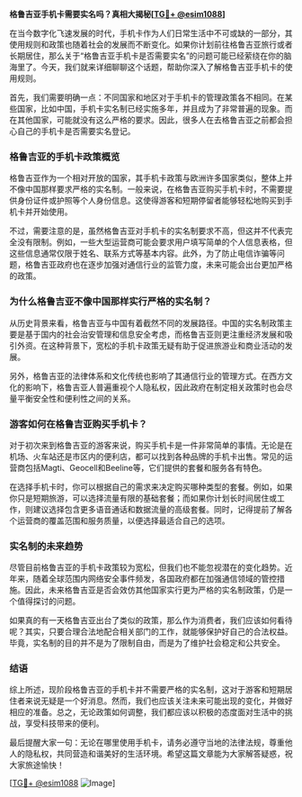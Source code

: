 **格鲁吉亚手机卡需要实名吗？真相大揭秘[[TG💪+ @esim1088](https://t.me/s/esim1088)]**

在当今数字化飞速发展的时代，手机卡作为人们日常生活中不可或缺的一部分，其使用规则和政策也随着社会的发展而不断变化。如果你计划前往格鲁吉亚旅行或者长期居住，那么关于“格鲁吉亚手机卡是否需要实名”的问题可能已经萦绕在你的脑海里了。今天，我们就来详细聊聊这个话题，帮助你深入了解格鲁吉亚手机卡的使用规则。

首先，我们需要明确一点：不同国家和地区对于手机卡的管理政策各不相同。在某些国家，比如中国，手机卡实名制已经实施多年，并且成为了非常普遍的现象。而在其他国家，可能就没有这么严格的要求。因此，很多人在去格鲁吉亚之前都会担心自己的手机卡是否需要实名登记。

### 格鲁吉亚的手机卡政策概览

格鲁吉亚作为一个相对开放的国家，其手机卡政策与欧洲许多国家类似，整体上并不像中国那样要求严格的实名制。一般来说，在格鲁吉亚购买手机卡时，不需要提供身份证件或护照等个人身份信息。这使得游客和短期停留者能够轻松地购买到手机卡并开始使用。

不过，需要注意的是，虽然格鲁吉亚对手机卡的实名制要求不高，但这并不代表完全没有限制。例如，一些大型运营商可能会要求用户填写简单的个人信息表格，但这些信息通常仅限于姓名、联系方式等基本内容。此外，为了防止电信诈骗等问题，格鲁吉亚政府也在逐步加强对通信行业的监管力度，未来可能会出台更加严格的政策。

### 为什么格鲁吉亚不像中国那样实行严格的实名制？

从历史背景来看，格鲁吉亚与中国有着截然不同的发展路径。中国的实名制政策主要是基于国内的社会治安管理和信息安全考虑，而格鲁吉亚则更注重经济发展和吸引外资。在这种背景下，宽松的手机卡政策无疑有助于促进旅游业和商业活动的发展。

另外，格鲁吉亚的法律体系和文化传统也影响了其通信行业的管理方式。在西方文化的影响下，格鲁吉亚人普遍重视个人隐私权，因此政府在制定相关政策时也会尽量平衡安全性和便利性之间的关系。

### 游客如何在格鲁吉亚购买手机卡？

对于初次来到格鲁吉亚的游客来说，购买手机卡是一件非常简单的事情。无论是在机场、火车站还是市区内的便利店，都可以找到各种品牌的手机卡出售。常见的运营商包括Magti、Geocell和Beeline等，它们提供的套餐和服务各有特色。

在选择手机卡时，你可以根据自己的需求来决定购买哪种类型的套餐。例如，如果你只是短期旅游，可以选择流量有限的基础套餐；而如果你计划长时间居住或工作，则建议选择包含更多语音通话和数据流量的高级套餐。同时，记得提前了解各个运营商的覆盖范围和服务质量，以便选择最适合自己的选项。

### 实名制的未来趋势

尽管目前格鲁吉亚的手机卡政策较为宽松，但我们也不能忽视潜在的变化趋势。近年来，随着全球范围内网络安全事件频发，各国政府都在加强通信领域的管控措施。因此，未来格鲁吉亚是否会效仿其他国家实行更为严格的实名制政策，仍是一个值得探讨的问题。

如果真的有一天格鲁吉亚出台了类似的政策，那么作为消费者，我们应该如何看待呢？其实，只要合理合法地配合相关部门的工作，就能够保护好自己的合法权益。毕竟，实名制的目的并不是为了限制自由，而是为了维护社会稳定和公共安全。

### 结语

综上所述，现阶段格鲁吉亚的手机卡并不需要严格的实名制，这对于游客和短期居住者来说无疑是一个好消息。然而，我们也应该关注未来可能出现的变化，并做好相应的准备。总之，无论政策如何调整，我们都应该以积极的态度面对生活中的挑战，享受科技带来的便利。

最后提醒大家一句：无论在哪里使用手机卡，请务必遵守当地的法律法规，尊重他人的隐私权，共同营造和谐美好的生活环境。希望这篇文章能为大家解答疑惑，祝大家旅途愉快！

[[TG💪+ @esim1088](https://t.me/s/esim1088) ![Image](https://i.postimg.cc/4NQfJmqS/Snipaste-2025-05-13-00-14-12.png)]